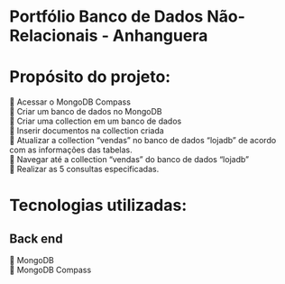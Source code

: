 # Portfólio Banco de Dados Não-Relacionais - Anhanguera

# Propósito do projeto:

:small_orange_diamond: Acessar o MongoDB Compass <br/>
:small_orange_diamond: Criar um banco de dados no MongoDB <br/>
:small_orange_diamond: Criar uma collection em um banco de dados <br/>
:small_orange_diamond: Inserir documentos na collection criada <br/>
:small_orange_diamond: Atualizar a collection “vendas” no banco de dados “lojadb” de acordo com as informações
das tabelas. <br/>
:small_orange_diamond: Navegar até a collection “vendas” do banco de dados “lojadb” <br/>
:small_orange_diamond: Realizar as 5 consultas especificadas. <br/>


# Tecnologias utilizadas:
## Back end
:small_orange_diamond: MongoDB <br/>
:small_orange_diamond: MongoDB Compass <br/>
